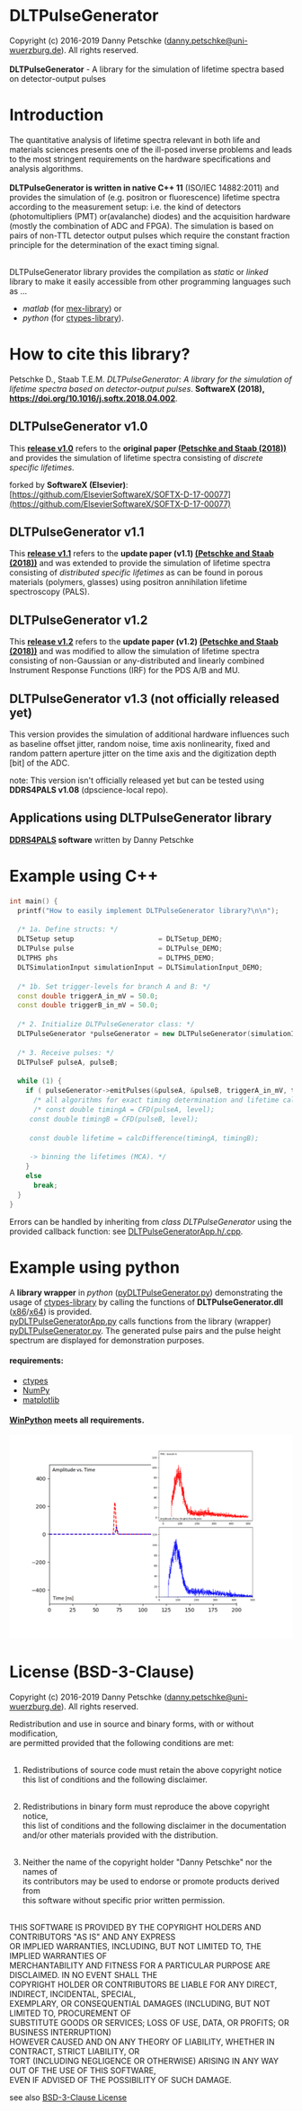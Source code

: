 # DLTPulseGenerator
Copyright (c) 2016-2019 Danny Petschke (danny.petschke@uni-wuerzburg.de). All rights reserved.<br><br>
<b>DLTPulseGenerator</b> - A library for the simulation of lifetime spectra based on detector-output pulses

# Introduction

The quantitative analysis of lifetime spectra relevant in both life and materials sciences presents one of the ill-posed inverse problems and leads to the most stringent requirements on the hardware specifications and analysis algorithms.<br><br>
<b>DLTPulseGenerator is written in native C++ 11</b> (ISO/IEC 14882:2011) and provides the simulation of (e.g. positron or fluorescence) lifetime spectra according to the measurement setup: i.e. the kind of detectors (photomultipliers (PMT) or(avalanche) diodes) and the acquisition hardware (mostly the combination of ADC and FPGA). 
The simulation is based on pairs of non-TTL detector output pulses which require the constant fraction principle for the determination of the exact timing signal.<br><br>

DLTPulseGenerator library provides the compilation as <i>static</i> or <i>linked</i> library to make it easily accessible from other programming languages such as ...<br>
- <i>matlab</i> (for [mex-library](https://de.mathworks.com/help/matlab/matlab_external/standalone-example.html)) or<br>
- <i>python</i> (for [ctypes-library](https://docs.python.org/3/library/ctypes.html)). 

# How to cite this library?

Petschke D., Staab T.E.M. <i>DLTPulseGenerator: A library for the simulation of lifetime spectra based on detector-output pulses</i>. <b>SoftwareX (2018), https://doi.org/10.1016/j.softx.2018.04.002</b>.

## DLTPulseGenerator v1.0

This <b>[release v1.0](https://github.com/dpscience/DLTPulseGenerator/releases/tag/1.0)</b> refers to the <b>original paper [(Petschke and Staab (2018))](https://doi.org/10.1016/j.softx.2018.04.002)</b> and provides the simulation of lifetime spectra consisting of <i>discrete specific lifetimes</i>.

forked by <b>SoftwareX (Elsevier)</b>: [https://github.com/ElsevierSoftwareX/SOFTX-D-17-00077](https://github.com/ElsevierSoftwareX/SOFTX-D-17-00077) 

## DLTPulseGenerator v1.1

This <b>[release v1.1](https://github.com/dpscience/DLTPulseGenerator/releases/tag/1.1)</b> refers to the <b>update paper (v1.1) [(Petschke and Staab (2018))](https://doi.org/10.1016/j.softx.2018.05.001)</b> and was extended to provide the simulation of lifetime spectra consisting of <i>distributed specific lifetimes</i> as can be found in porous materials (polymers, glasses) using positron annihilation lifetime spectroscopy (PALS).

## DLTPulseGenerator v1.2

This <b>[release v1.2](https://github.com/dpscience/DLTPulseGenerator/releases/tag/1.2)</b> refers to the <b>update paper (v1.2) [(Petschke and Staab (2018))](https://doi.org/10.1016/j.softx.2018.06.003)</b> and was modified to allow the simulation of lifetime spectra consisting of non-Gaussian or any-distributed and linearly combined Instrument Response Functions (IRF) for the PDS A/B and MU. 

## DLTPulseGenerator v1.3 (not officially released yet)

This version provides the simulation of additional hardware influences such as baseline offset jitter, random noise, time axis nonlinearity, fixed and random pattern aperture jitter on the time axis and the digitization depth [bit] of the ADC.

note: This version isn't officially released yet but can be tested using <b>DDRS4PALS v1.08</b> (dpscience-local repo).

## Applications using DLTPulseGenerator library

<b>[DDRS4PALS](https://github.com/dpscience/DDRS4PALS) software</b> written by Danny Petschke

# Example using C++

```c++
int main() {
  printf("How to easily implement DLTPulseGenerator library?\n\n");

  /* 1a. Define structs: */
  DLTSetup setup                     = DLTSetup_DEMO; 
  DLTPulse pulse                     = DLTPulse_DEMO; 
  DLTPHS phs                         = DLTPHS_DEMO; 
  DLTSimulationInput simulationInput = DLTSimulationInput_DEMO; 
  
  /* 1b. Set trigger-levels for branch A and B: */
  const double triggerA_in_mV = 50.0;
  const double triggerB_in_mV = 50.0;
  
  /* 2. Initialize DLTPulseGenerator class: */
  DLTPulseGenerator *pulseGenerator = new DLTPulseGenerator(simulationInput, phs, setup, pulse, nullptr);
  
  /* 3. Receive pulses: */
  DLTPulseF pulseA, pulseB;
  
  while (1) {
    if ( pulseGenerator->emitPulses(&pulseA, &pulseB, triggerA_in_mV, triggerB_in_mV) ) {
      /* all algorithms for exact timing determination and lifetime calculation, respectively, have to be placed here! */
      /* const double timingA = CFD(pulseA, level);
	 const double timingB = CFD(pulseB, level);

	 const double lifetime = calcDifference(timingA, timingB);

	 -> binning the lifetimes (MCA). */
    }
    else
      break;
  }
}
```
Errors can be handled by inheriting from <i>class DLTPulseGenerator</i> using the provided callback function: see [DLTPulseGeneratorApp.h/.cpp](https://github.com/dpscience/DLTPulseGenerator/blob/master/DLTPulseGenerator/example/AppDLTPulseGenerator/AppDLTPulseGenerator/DLTPulseGeneratorApp.h).  

# Example using python

A <b>library wrapper</b> in <i>python</i> ([pyDLTPulseGenerator.py](https://github.com/dpscience/DLTPulseGenerator/blob/master/pyDLTPulseGenerator/pyDLTPulseGenerator.py)) demonstrating the usage of [ctypes-library](https://docs.python.org/3/library/ctypes.html) by calling the functions of <b>DLTPulseGenerator.dll</b> ([x86](https://github.com/dpscience/DLTPulseGenerator/tree/master/pyDLTPulseGenerator/x86)/[x64](https://github.com/dpscience/DLTPulseGenerator/tree/master/pyDLTPulseGenerator/x64)) is provided.<br>
[pyDLTPulseGeneratorApp.py](https://github.com/dpscience/DLTPulseGenerator/blob/master/pyDLTPulseGenerator/pyDLTPulseGeneratorApp.py) calls functions from the library (wrapper) [pyDLTPulseGenerator.py](https://github.com/dpscience/DLTPulseGenerator/blob/master/pyDLTPulseGenerator/pyDLTPulseGenerator.py). The generated pulse pairs and the pulse height spectrum are displayed for demonstration purposes.<br>

#### requirements:
- [ctypes](https://docs.python.org/3/library/ctypes.html) 
- [NumPy](http://www.numpy.org/) 
- [matplotlib](https://matplotlib.org/)<br>

#### [WinPython](https://sourceforge.net/projects/winpython/) meets all requirements. 

![Generated Pulses](/pyDLTPulseGenerator/PulsesPythonAndPHS.png)

# License (BSD-3-Clause)

Copyright (c) 2016-2019 Danny Petschke (danny.petschke@uni-wuerzburg.de). All rights reserved.<br>

Redistribution and use in source and binary forms, with or without modification,<br> 
are permitted provided that the following conditions are met:<br><br>

 1. Redistributions of source code must retain the above copyright notice<br>
    this list of conditions and the following disclaimer.<br><br>

 2. Redistributions in binary form must reproduce the above copyright notice,<br> 
    this list of conditions and the following disclaimer in the documentation<br> 
    and/or other materials provided with the distribution.<br><br>

 3. Neither the name of the copyright holder "Danny Petschke" nor the names of<br> 
    its contributors may be used to endorse or promote products derived from <br>
    this software without specific prior written permission.<br><br>


 THIS SOFTWARE IS PROVIDED BY THE COPYRIGHT HOLDERS AND CONTRIBUTORS "AS IS" AND ANY EXPRESS<br> 
 OR IMPLIED WARRANTIES, INCLUDING, BUT NOT LIMITED TO, THE IMPLIED WARRANTIES OF<br> 
 MERCHANTABILITY AND FITNESS FOR A PARTICULAR PURPOSE ARE DISCLAIMED. IN NO EVENT SHALL THE<br> 
 COPYRIGHT HOLDER OR CONTRIBUTORS BE LIABLE FOR ANY DIRECT, INDIRECT, INCIDENTAL, SPECIAL,<br> 
 EXEMPLARY, OR CONSEQUENTIAL DAMAGES (INCLUDING, BUT NOT LIMITED TO, PROCUREMENT OF<br> 
 SUBSTITUTE GOODS OR SERVICES; LOSS OF USE, DATA, OR PROFITS; OR BUSINESS INTERRUPTION)<br> 
 HOWEVER CAUSED AND ON ANY THEORY OF LIABILITY, WHETHER IN CONTRACT, STRICT LIABILITY, OR<br> 
 TORT (INCLUDING NEGLIGENCE OR OTHERWISE) ARISING IN ANY WAY OUT OF THE USE OF THIS SOFTWARE,<br> 
 EVEN IF ADVISED OF THE POSSIBILITY OF SUCH DAMAGE.<br>
 
 see also [BSD-3-Clause License](https://opensource.org/licenses/BSD-3-Clause)
